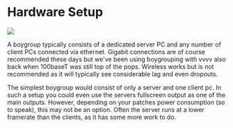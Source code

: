 # Hardware Setup


![](~/img/boygroup.png "")  



A boygroup typically consists of a dedicated server PC and any number of client PCs connected via ethernet. Gigabit connections are of course recommended these days but we've been using boygrouping with vvvv also back when 100baseT was still top of the pops. Wireless works but is not recommended as it will typically see considerable lag and even dropouts.  

The simplest boygroup would consist of only a server and one client pc. In such a setup you could even use the servers fullscreen output as one of the main outputs. However, depending on your patches power consumption (so to speak), this may not be an option. Often the server runs at a lower framerate than the clients, as it has some more work to do.   


